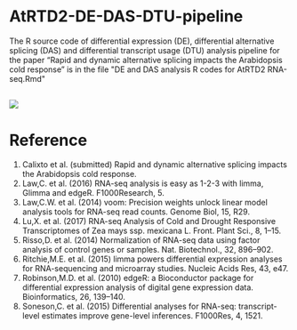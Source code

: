 # AtRTD2-DE-DAS-DTU-pipeline
The R source code of differential expression (DE), differential alternative splicing (DAS) and differential transcript usage (DTU) analysis pipeline for the paper “Rapid and dynamic alternative splicing impacts the Arabidopsis cold response” is in the file "DE and DAS analysis R codes for AtRTD2 RNA-seq.Rmd" 



<h2 id="fig"> </h2>

![](https://github.com/wyguo/AtRTD2-DE-DAS-DTU-pipeline/blob/master/fig/pipeline.png)

# Reference
1. Calixto et al. (submitted) Rapid and dynamic alternative splicing impacts the Arabidopsis cold response.
2.	Law,C. et al. (2016) RNA-seq analysis is easy as 1-2-3 with limma, Glimma and edgeR. F1000Research, 5.
3.	Law,C.W. et al. (2014) voom: Precision weights unlock linear model analysis tools for RNA-seq read counts. Genome Biol, 15, R29.
4.	Lu,X. et al. (2017) RNA-seq Analysis of Cold and Drought Responsive Transcriptomes of Zea mays ssp. mexicana L. Front. Plant Sci., 8, 1–15.
5.	Risso,D. et al. (2014) Normalization of RNA-seq data using factor analysis of control genes or samples. Nat. Biotechnol., 32, 896–902.
6.	Ritchie,M.E. et al. (2015) limma powers differential expression analyses for RNA-sequencing and microarray studies. Nucleic Acids Res, 43, e47.
7.	Robinson,M.D. et al. (2010) edgeR: a Bioconductor package for differential expression analysis of digital gene expression data. Bioinformatics, 26, 139–140.
8.	Soneson,C. et al. (2015) Differential analyses for RNA-seq: transcript-level estimates improve gene-level inferences. F1000Res, 4, 1521.

